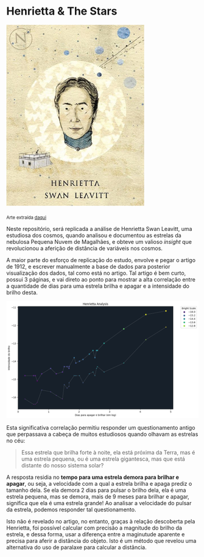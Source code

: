 # Henrietta & The Stars

![Alt text](images/henrietta_swan_leavitt.png)

<sub>Arte extraída [daqui](https://www.instagram.com/p/Bqic5KaAz-m/?img_index=1)</sub>


Neste repositório, será replicada a análise de Henrietta Swan Leavitt, uma estudiosa dos cosmos, quando analisou e documentou as estrelas da nebulosa Pequena Nuvem de Magalhães, e obteve um valioso _insight_ que revolucionou a aferição de distância de variáveis nos cosmos. 

A maior parte do esforço de replicação do estudo, envolve e pegar o artigo de 1912, e escrever manualmente a base de dados para posterior visualização dos dados, tal como está no artigo. Tal artigo é bem curto, possui 3 páginas, e vai direto ao ponto para mostrar a alta correlação entre a quantidade de dias para uma estrela brilha e apagar e a intensidade do brilho desta. 

![Alt text](images/henrietta_insight.png)

Esta significativa correlação permitiu responder um questionamento antigo que perpassava a cabeça de muitos estudiosos quando olhavam as estrelas no céu: 

> Essa estrela que brilha forte à noite, ela está próxima da Terra, mas é uma estrela pequena, ou é uma estrela gigantesca, mas que está distante do nosso sistema solar?

A resposta residia no **tempo para uma estrela demora para brilhar e apagar**, ou seja, a velocidade com a qual a estrela brilha e apaga prediz o tamanho dela. Se ela demora 2 dias para pulsar o brilho dela, ela é uma estrela pequena, mas se demora, mais de 9 meses para brilhar e apagar, significa que ela é uma estrela grande! Ao analisar a velocidade do pulsar da estrela, podemos responder tal questionamento. 

Isto não é revelado no artigo, no entanto, graças à relação descoberta pela Henrietta, foi possível calcular com precisão a magnitude do brilho da estrela, e dessa forma, usar a diferença entre a maginutude aparente e precisa para aferir a distância do objeto. Isto é um método que revelou uma alternativa do uso de paralaxe para calcular a distãncia. 

